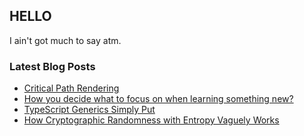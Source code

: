 ## HELLO

I ain't got much to say atm.


### Latest Blog Posts

<!-- BLOG-POST-LIST:START -->
- [Critical Path Rendering](https://dev.to/aaronarney/critical-path-rendering-2fj5)
- [How you decide what to focus on when learning something new?](https://dev.to/aaronarney/how-you-decide-what-to-focus-on-when-learning-something-new-3joc)
- [TypeScript Generics Simply Put](https://dev.to/aaronarney/typescript-generics-simply-put-3i9o)
- [How Cryptographic Randomness with Entropy Vaguely Works](https://dev.to/aaronarney/how-cryptographic-randomness-with-entropy-vaguely-works-2ocg)
<!-- BLOG-POST-LIST:END -->
